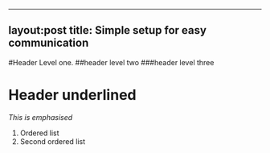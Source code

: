 ----
layout:post
title: Simple setup for easy communication
----

#Header Level one.
##header level two
###header level three

Header underlined
=================
*This is emphasised*

1. Ordered list
2. Second ordered list
